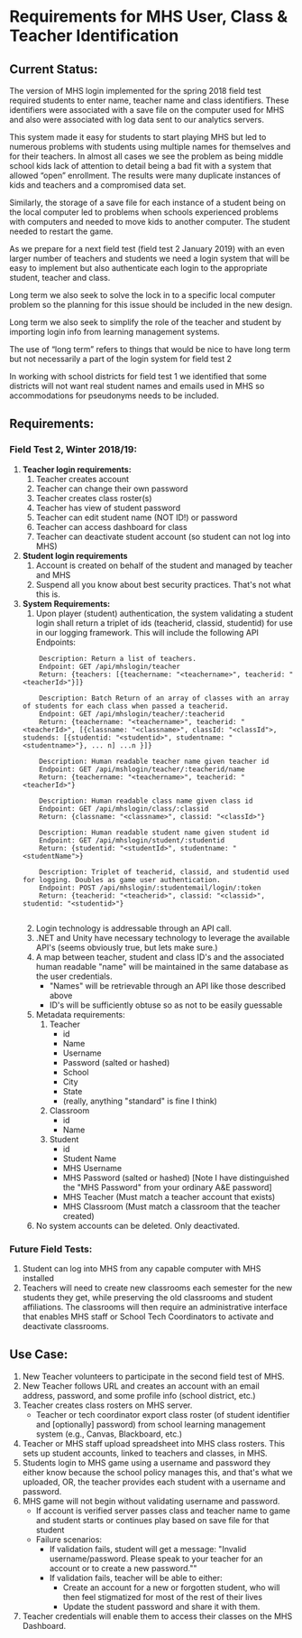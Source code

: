 
# Requirements for MHS User, Class & Teacher Identification

## Current Status:

The version of MHS login implemented for the spring 2018 field test required students to enter name, teacher name and class identifiers. These identifiers were associated with a save file on the computer used for MHS and also were associated with log data sent to our analytics servers.

This system made it easy for students to start playing MHS but led to numerous problems with students using multiple names for themselves and for their teachers. In almost all cases we see the problem as being middle school kids lack of attention to detail being a bad fit with a system that allowed “open” enrollment. The results were many duplicate instances of kids and teachers and a compromised data set.

Similarly, the storage of a save file for each instance of a student being on the local computer led to problems when schools experienced problems with computers and needed to move kids to another computer. The student needed to restart the game.

As we prepare for a next field test (field test 2 January 2019) with an even larger number of teachers and students we need a login system that will be easy to implement but also authenticate each login to the appropriate student, teacher and class.

Long term we also seek to solve the lock in to a specific local computer problem so the planning for this issue should be included in the new design.

Long term we also seek to simplify the role of the teacher and student by importing login info from learning management systems.

The use of “long term” refers to things that would be nice to have long term but not necessarily a part of the login system for field test 2

In working with school districts for field test 1 we identified that some districts will not want real student names and emails used in MHS so accommodations for pseudonyms needs to be included.


## Requirements:
### Field Test 2, Winter 2018/19:

1.	**Teacher login requirements:**
	  1.  Teacher creates account
	  3.	Teacher can change their own password
	  6.	Teacher creates class roster(s)
	  8.	Teacher has view of student password
	  9.	Teacher can edit student name (NOT ID!) or password
	  10.	Teacher can access dashboard for class
	  11.	Teacher can deactivate student account (so student can not log into MHS)
1. **Student login requirements**
	1.	Account is created on behalf of the student and managed by teacher and MHS
	2.	Suspend all you know about best security practices. That's not what this is.
1. **System Requirements:**
	  1. Upon player (student) authentication, the system validating a student login shall return a triplet of ids (teacherid, classid, studentid) for use in our logging framework. This will include the following API Endpoints:
	```
	    Description: Return a list of teachers.
	    Endpoint: GET /api/mhslogin/teacher
	    Return: {teachers: [{teachername: "<teachername>", teacherid: "<teacherId>"}]}
	    
	    Description: Batch Return of an array of classes with an array of students for each class when passed a teacherid. 
	    Endpoint: GET /api/mhslogin/teacher/:teacherid
	    Return: {teachername: "<teachername>", teacherid: "<teacherId>", [{classname: "<classname>", classId: "<classId">, studends: [{studentid: "<studentid>", studentname: "<studentname>"}, ... n] ...n }]}

	    Description: Human readable teacher name given teacher id
	    Endpoint: GET /api/mshlogin/teacher/:teacherid/name
	    Return: {teachername: "<teachername>", teacherid: "<teacherId>"}

	    Description: Human readable class name given class id
	    Endpoint: GET /api/mhslogin/class/:classid
	    Return: {classname: "<classname>", classid: "<classId>"}

	    Description: Human readable student name given student id
	    Endpoint: GET /api/mhslogin/student/:studentid
	    Return: {studentid: "<studentId>", studentname: "<studentName">}

	    Description: Triplet of teacherid, classid, and studentid used for logging. Doubles as game user authentication.
	    Endpoint: POST /api/mhslogin/:studentemail/login/:token
	    Return: {teacherid: "<teacherid>", classid: "<classid>", studentid: "<studentid>"}
		
	```
	  2. Login technology is addressable through an API call.
	  3. .NET and Unity have necessary technology to leverage the available API's (seems obviously true, but lets make sure.)
	  4. A map between teacher, student and class ID's and the associated human readable "name" will be maintained in the same database as the user credentials.
		    - "Names" will be retrievable through an API like those described above
		    - ID's will be sufficiently obtuse so as not to be easily guessable
	  5. Metadata requirements: 
			1. Teacher
				- id
				- Name
				- Username
				- Password (salted or hashed)
				- School
				- City
				- State
				- (really, anything "standard" is fine I think)
			2. Classroom 
				- id
				- Name
			3. Student
				- id
				- Student Name
				- MHS Username
				- MHS Password (salted or hashed) [Note I have distinguished the "MHS Password" from your ordinary A&E password]
				- MHS Teacher (Must match a teacher account that exists)
				- MHS Classroom (Must match a classroom that the teacher created)
	  6. No system accounts can be deleted. Only deactivated. 

### Future Field Tests:
1. Student can log into MHS from any capable computer with MHS installed
2. Teachers will need to create new classrooms each semester for the new students they get, while preserving the old classrooms and student affiliations. The classrooms will then require an administrative interface that enables MHS staff or School Tech Coordinators to activate and deactivate classrooms.  

## Use Case:

1. New Teacher volunteers to participate in the second field test of MHS.
2. New Teacher follows URL and creates an account with an email address, password, and some profile info (school district, etc.)
3. Teacher creates class rosters on MHS server.
	  - Teacher or tech coordinator export class roster (of student identifier and [optionally] password) from school learning management system (e.g., Canvas, Blackboard, etc.)
4. Teacher or MHS staff upload spreadsheet into MHS class rosters.  This sets up student accounts, linked to teachers and classes, in MHS.
5. Students login to MHS game using a username and password they either know because the school policy manages this, and that's what we uploaded, OR, the teacher provides each student with a username and password.
6. MHS game will not begin without validating username and password.
	  - If account is verified server passes class and teacher name to game and student starts or continues play based on save file for that student
	  - Failure scenarios:
	    -	If validation fails, student will get a message: "Invalid username/password. Please speak to your teacher for an account or to create a new password.""
	    - If validation fails, teacher will be able to either:
	      - Create an account for a new or forgotten student, who will then feel stigmatized for most of the rest of their lives
	      - Update the student password and share it with them.
7. Teacher credentials will enable them to access their classes on the MHS Dashboard.
